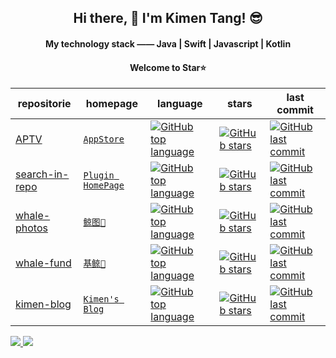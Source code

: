 
<h2 align="center">Hi there, 👋 I'm Kimen Tang! 😎</h2>

<h4 align="center">My technology stack —— Java | Swift | Javascript | Kotlin </h4>
<h4 align="center">Welcome to Star⭐️</h4>

| repositorie | homepage | language | stars | last commit |
| --- | --- | --- | --- | --- |
| [APTV](https://github.com/Kimentanm/aptv) | [`AppStore`](https://apps.apple.com/cn/app/aptv/id1630403500) | [![GitHub top language](https://img.shields.io/github/languages/top/Kimentanm/aptv?style=flat-square)](https://github.com/Kimentanm/search-in-repo) | [![GitHub stars](https://img.shields.io/github/stars/Kimentanm/aptv?style=flat-square)](https://github.com/Kimentanm/search-in-repo/stargazers) | [![GitHub last commit](https://img.shields.io/github/last-commit/Kimentanm/aptv?style=flat-square)](https://github.com/Kimentanm/aptv/commits/master) |
| [search-in-repo](https://github.com/Kimentanm/search-in-mvn-repo) | [`Plugin HomePage`](https://plugins.jetbrains.com/plugin/16427-search-in-repository?preview=true) | [![GitHub top language](https://img.shields.io/github/languages/top/Kimentanm/search-in-repo?style=flat-square)](https://github.com/Kimentanm/search-in-repo) | [![GitHub stars](https://img.shields.io/github/stars/Kimentanm/search-in-mvn-repo?style=flat-square)](https://github.com/Kimentanm/search-in-repo/stargazers) | [![GitHub last commit](https://img.shields.io/github/last-commit/Kimentanm/search-in-repo?style=flat-square)](https://github.com/Kimentanm/search-in-repo/commits/master) |
| [whale-photos](https://github.com/Kimentanm/whale-photos) | [`鲸图🐳`](http://photos.kimen.com.cn/) | [![GitHub top language](https://img.shields.io/github/languages/top/Kimentanm/whale-photos?style=flat-square)](https://github.com/Kimentanm/whale-photos) | [![GitHub stars](https://img.shields.io/github/stars/Kimentanm/whale-photos?style=flat-square)](https://github.com/Kimentanm/whale-photos/stargazers) | [![GitHub last commit](https://img.shields.io/github/last-commit/Kimentanm/whale-photos?style=flat-square)](https://github.com/Kimentanm/whale-photos/commits/master) |
| [whale-fund](https://github.com/Kimentanm/whale-fund) | [`基鲸🐳`](https://cdn.jsdelivr.net/gh/kimentanm/image-store/img/20210310004948.png) | [![GitHub top language](https://img.shields.io/github/languages/top/Kimentanm/whale-fund?style=flat-square)](https://github.com/Kimentanm/whale-fund) | [![GitHub stars](https://img.shields.io/github/stars/Kimentanm/whale-fund?style=flat-square)](https://github.com/Kimentanm/whale-fund/stargazers) | [![GitHub last commit](https://img.shields.io/github/last-commit/Kimentanm/whale-fund?style=flat-square)](https://github.com/Kimentanm/whale-fund/commits/master) |
| [kimen-blog](https://github.com/Kimentanm/kimen-blog) | [`Kimen's Blog`](https://blog.kimen.com.cn/) | [![GitHub top language](https://img.shields.io/github/languages/top/Kimentanm/kimen-blog?style=flat-square)](https://github.com/Kimentanm/kimen-blog) | [![GitHub stars](https://img.shields.io/github/stars/Kimentanm/kimen-blog?style=flat-square)](https://github.com/Kimentanm/kimen-blog/stargazers) | [![GitHub last commit](https://img.shields.io/github/last-commit/Kimentanm/kimen-blog?style=flat-square)](https://github.com/Kimentanm/kimen-blog/commits/master) |


<div>
  <a href="/" align="left">
    <img src="https://github-readme-stats.vercel.app/api/top-langs/?username=kimentanm&text_color=586069&layout=compact&hide_border=true&bg_color=fff&title_color=0366d6&count_private=true&include_all_commits=true" />
  </a>
  <a href="/" align="right">
    <img src="https://github-readme-stats.vercel.app/api?username=kimentanm&count_private=true&show_icons=true&icon_color=222&title_color=0366d6&text_color=586069&bg_color=fff&hide=issues&hide_border=true&include_all_commits=true" />
  </a>
</div>